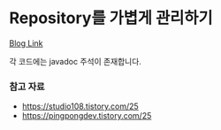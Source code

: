 # Repository를 가볍게 관리하기

[Blog Link](https://hyune-c.tistory.com/entry/Repository%EB%A5%BC-%EA%B0%80%EB%B3%8D%EA%B2%8C-%EA%B4%80%EB%A6%AC%ED%95%98%EA%B8%B0)

각 코드에는 javadoc 주석이 존재합니다.

### 참고 자료

- https://studio108.tistory.com/25
- https://pingpongdev.tistory.com/25
